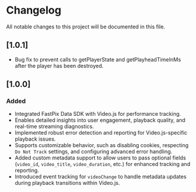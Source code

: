 # Changelog

All notable changes to this project will be documented in this file.

## [1.0.1]
- Bug fix to prevent calls to getPlayerState and getPlayheadTimeInMs after the player has been destroyed.

## [1.0.0]

### Added
  - Integrated FastPix Data SDK with Video.js for performance tracking.
  - Enables detailed insights into user engagement, playback quality, and real-time streaming diagnostics.
  - Implemented robust error detection and reporting for Video.js-specific playback issues.
  - Supports customizable behavior, such as disabling cookies, respecting `Do Not Track` settings, and configuring advanced error handling.
  - Added custom metadata support to allow users to pass optional fields (`video_id`, `video_title`, `video_duration`, etc.) for enhanced tracking and reporting.
  - Introduced event tracking for `videoChange` to handle metadata updates during playback transitions within Video.js.
